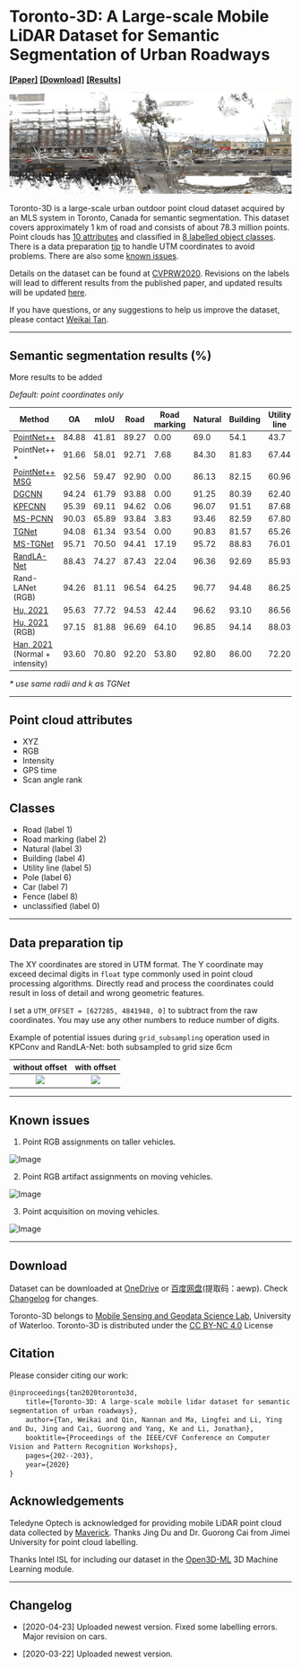 # Toronto-3D: A Large-scale Mobile LiDAR Dataset for Semantic Segmentation of Urban Roadways

[**[Paper]**](https://openaccess.thecvf.com/content_CVPRW_2020/html/w11/Tan_Toronto-3D_A_Large-Scale_Mobile_LiDAR_Dataset_for_Semantic_Segmentation_of_CVPRW_2020_paper.html) [**[Download]**](#download) [**[Results]**](#results)

![Image](Screenshots/Sample_RGB.png)


Toronto-3D is a large-scale urban outdoor point cloud dataset acquired by an MLS system in Toronto, Canada for semantic segmentation. This dataset covers approximately 1 km of road and consists of about 78.3 million points. Point clouds has [10 attributes](#attributes) and classified in [8 labelled object classes](#classes). There is a data preparation [tip](#tip) to handle UTM coordinates to avoid problems. There are also some [known issues](#issues).

Details on the dataset can be found at [CVPRW2020](http://openaccess.thecvf.com/content_CVPRW_2020/html/w11/Tan_Toronto-3D_A_Large-Scale_Mobile_LiDAR_Dataset_for_Semantic_Segmentation_of_CVPRW_2020_paper.html). Revisions on the labels will lead to different results from the published paper, and updated results will be updated [here](#results).

If you have questions, or any suggestions to help us improve the dataset, please contact [Weikai Tan](mailto:weikai.tan@uwaterloo.ca).

---
## <a name="results"></a> Semantic segmentation results (%)

More results to be added

*Default: point coordinates only*


| Method          | OA     | mIoU   | Road   | Road marking | Natural | Building | Utility line | Pole   | Car    | Fence  |
|------------------|--------|--------|--------|----------|---------|----------|-----------|--------|--------|--------|
| [PointNet++](https://github.com/charlesq34/pointnet2/blob/42926632a3c33461aebfbee2d829098b30a23aaa/models/pointnet2_sem_seg.py#L18)       | 84.88 | 41.81 | 89.27 | 0.00    | 69.0 | 54.1 | 43.7 | 23.3 | 52.0 | 3.0  |
| PointNet++ *     | 91.66 | 58.01 | 92.71 | 7.68    | 84.30  | 81.83   | 67.44    | 63.30 | 60.92 | 5.92  |
| [PointNet++ MSG](https://github.com/charlesq34/pointnet2/blob/42926632a3c33461aebfbee2d829098b30a23aaa/models/pointnet2_cls_msg.py#L17) | 92.56 | 59.47 | 92.90 | 0.00    | 86.13  | 82.15   | 60.96    | 62.81 | 76.41 | 14.43 |
| [DGCNN](https://github.com/WangYueFt/dgcnn/blob/20fdb459ca5d10fe8aba1d296e66340f65990b85/tensorflow/sem_seg/model.py#L20)  | 94.24 | 61.79 | 93.88 | 0.00 | 91.25 | 80.39 | 62.40 | 62.32 | 88.26 | 15.81 |
| [KPFCNN](https://github.com/HuguesTHOMAS/KPConv/blob/132fdc628fb4850548e931c8b02c6325e7cac85e/training_NPM3D.py#L49)           | 95.39 | 69.11 | 94.62 | 0.06    | 96.07  | 91.51   | 87.68    | 81.56 | 85.66 | 15.72 |
| [MS-PCNN](https://doi.org/10.1109/TITS.2019.2961060) | 90.03 | 65.89 | 93.84 | 3.83 | 93.46 | 82.59 | 67.80 | 71.95 | 91.12 | 22.50 |
| [TGNet](https://doi.org/10.1109/TGRS.2019.2958517) | 94.08 | 61.34 | 93.54 | 0.00    | 90.83  | 81.57   | 65.26    | 62.98 | 88.73 | 7.85  |
| [MS-TGNet](https://openaccess.thecvf.com/content_CVPRW_2020/html/w11/Tan_Toronto-3D_A_Large-Scale_Mobile_LiDAR_Dataset_for_Semantic_Segmentation_of_CVPRW_2020_paper.html)  | 95.71 | 70.50 | 94.41 | 17.19   | 95.72  | 88.83   | 76.01    | 73.97 | 94.24 | 23.64 |
| [RandLA-Net](https://github.com/QingyongHu/RandLA-Net) | 88.43 | 74.27 | 87.43 | 22.04   | 96.36  | 92.69   | 85.93    | 75.50 | 86.60 | 47.64 |
| Rand-LANet (RGB) | 94.26 | 81.11 | 96.54 | 64.25 | 96.77 | 94.48 | 86.25 | 76.04 | 91.72 | 42.85 |
| [Hu, 2021](https://arxiv.org/abs/2104.04891)  | 95.63 | 77.72 | 94.53 | 42.44 | 96.62 | 93.10 | 86.56 | 76.83 | 92.55 | 39.14 |
| [Hu, 2021](https://arxiv.org/abs/2104.04891) (RGB) | 97.15 | 81.88 | 96.69 | 64.10 | 96.85 | 94.14 | 88.03 | 77.48 | 93.21 | 44.53 |
| [Han, 2021](https://doi.org/10.1016/j.isprsjprs.2021.03.001) (Normal + intensity) | 93.60 | 70.80 | 92.20 | 53.80 | 92.80 | 86.00 | 72.20 | 72.50 | 75.70 | 21.20 |

*\* use same radii and k as TGNet*




---
## <a name="attributes"></a> Point cloud attributes 
* XYZ
* RGB
* Intensity
* GPS time
* Scan angle rank

## <a name="classes"></a> Classes 
* Road (label 1) 
* Road marking (label 2)
* Natural (label 3)
* Building (label 4)
* Utility line (label 5)
* Pole (label 6)
* Car (label 7)
* Fence (label 8)
* unclassified (label 0)

---
## <a name="tip"></a> Data preparation tip
The XY coordinates are stored in UTM format. The Y coordinate may exceed decimal digits in `float` type commonly used in point cloud processing algorithms. Directly read and process the coordinates could result in loss of detail and wrong geometric features.

I set a `UTM_OFFSET = [627285, 4841948, 0]` to subtract from the raw coordinates. You may use any other numbers to reduce number of digits.

Example of potential issues during `grid_subsampling` operation used in KPConv and RandLA-Net: both subsampled to grid size 6cm

| without offset | with offset |
|:--------------:|:-----------:|
| ![](Screenshots/without_offset.png) | ![](Screenshots/with_offset.png) |

---
## <a name="issues"></a> Known issues 

1. Point RGB assignments on taller vehicles.

![Image](Screenshots/Issue_1.png)

2. Point RGB artifact assignments on moving vehicles.

![Image](Screenshots/Issue_2.png)

3. Point acquisition on moving vehicles.

![Image](Screenshots/Issue_3.png)


---
## <a name="download"></a> Download

Dataset can be downloaded at [OneDrive](https://1drv.ms/u/s!Amlc6yZnF87psX6hKS8VOQllVvj4?e=yWhrYX) or [百度网盘](https://pan.baidu.com/s/16FVZqPU-I56rFRrGWoaxXA)(提取码：aewp).
Check [Changelog](#changelog) for changes.

Toronto-3D belongs to [Mobile Sensing and Geodata Science Lab](https://uwaterloo.ca/mobile-sensing/), University of Waterloo. Toronto-3D is distributed under the [CC BY-NC 4.0](https://creativecommons.org/licenses/by-nc/4.0/) License
## Citation

Please consider citing our work:

    @inproceedings{tan2020toronto3d,
        title={Toronto-3D: A large-scale mobile lidar dataset for semantic segmentation of urban roadways},
        author={Tan, Weikai and Qin, Nannan and Ma, Lingfei and Li, Ying and Du, Jing and Cai, Guorong and Yang, Ke and Li, Jonathan},
        booktitle={Proceedings of the IEEE/CVF Conference on Computer Vision and Pattern Recognition Workshops},
        pages={202--203},
        year={2020}
    }

## Acknowledgements

Teledyne Optech is acknowledged for providing mobile LiDAR point cloud data collected by [Maverick](https://www.teledyneoptech.com/en/products/mobile-survey/maverick/). Thanks Jing Du and Dr. Guorong Cai from Jimei University for point cloud labelling.

Thanks Intel ISL for including our dataset in the [Open3D-ML](https://github.com/intel-isl/Open3D-ML) 3D Machine Learning module.

---
## <a name="changelog"></a> Changelog 

* [2020-04-23] Uploaded newest version. Fixed some labelling errors. Major revision on cars.

* [2020-03-22] Uploaded newest version.